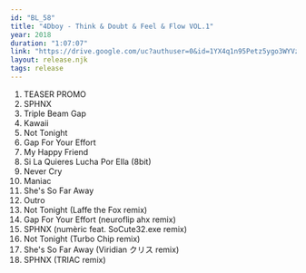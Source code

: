 ```yaml
---
id: "BL_58"
title: "4Dboy - Think & Doubt & Feel & Flow VOL​.​1"
year: 2018
duration: "1:07:07"
link: "https://drive.google.com/uc?authuser=0&id=1YX4q1n95Petz5ygo3WYVzcW7c74taw4y&export=download"
layout: release.njk
tags: release
---
```


01. TEASER PROMO
02. SPHNX
03. Triple Beam Gap
04. Kawaii
05. Not Tonight
06. Gap For Your Effort
07. My Happy Friend
08. Si La Quieres Lucha Por Ella (8bit)
09. Never Cry
10. Maniac
11. She's So Far Away
12. Outro
13. Not Tonight (Laffe the Fox remix)
14. Gap For Your Effort (neuroflip ahx remix)
15. SPHNX (numèric feat. SoCute32.exe remix)
16. Not Tonight (Turbo Chip remix)
17. She's So Far Away (Viridian クリス remix)
18. SPHNX (TRIAC remix)
